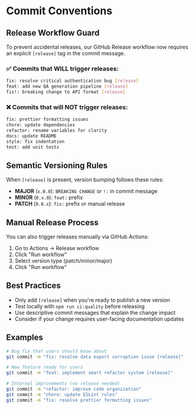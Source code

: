 # Commit Conventions

## Release Workflow Guard

To prevent accidental releases, our GitHub Release workflow now requires an explicit `[release]` tag in the commit message.

### ✅ Commits that WILL trigger releases:

```bash
fix: resolve critical authentication bug [release]
feat: add new QA generation pipeline [release]
fix!: breaking change to API format [release]
```

### ❌ Commits that will NOT trigger releases:

```bash
fix: prettier formatting issues
chore: update dependencies
refactor: rename variables for clarity
docs: update README
style: fix indentation
test: add unit tests
```

## Semantic Versioning Rules

When `[release]` is present, version bumping follows these rules:

- **MAJOR** (`x.0.0`): `BREAKING CHANGE` or `!:` in commit message
- **MINOR** (`0.x.0`): `feat:` prefix
- **PATCH** (`0.0.x`): `fix:` prefix or manual release

## Manual Release Process

You can also trigger releases manually via GitHub Actions:

1. Go to Actions → Release workflow
2. Click "Run workflow"
3. Select version type (patch/minor/major)
4. Click "Run workflow"

## Best Practices

- Only add `[release]` when you're ready to publish a new version
- Test locally with `npm run ci:quality` before releasing
- Use descriptive commit messages that explain the change impact
- Consider if your change requires user-facing documentation updates

## Examples

```bash
# Bug fix that users should know about
git commit -m "fix: resolve data export corruption issue [release]"

# New feature ready for users
git commit -m "feat: implement smart refactor system [release]"

# Internal improvements (no release needed)
git commit -m "refactor: improve code organization"
git commit -m "chore: update ESLint rules"
git commit -m "fix: resolve prettier formatting issues"
```
